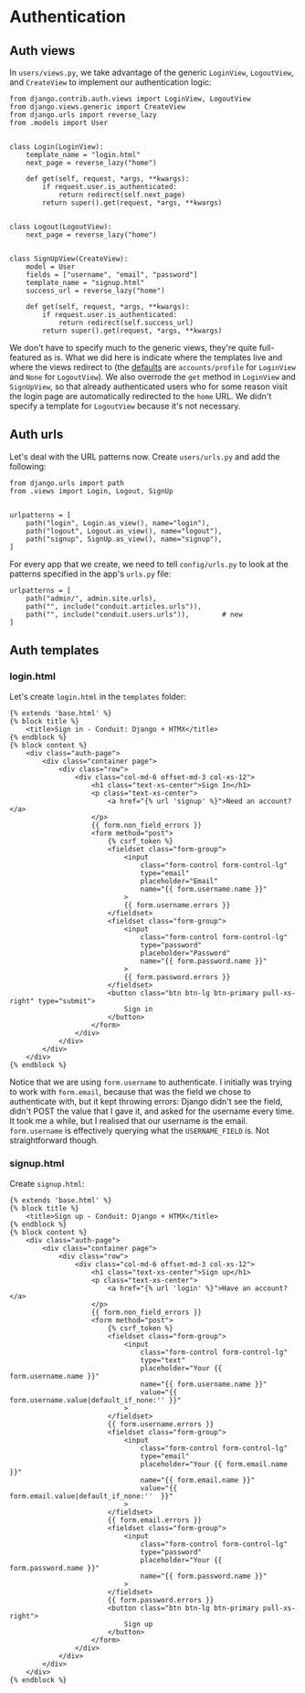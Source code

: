 # Authentication

## Auth views

In `users/views.py`, we take advantage of the generic `LoginView`,
`LogoutView`, and `CreateView` to implement our authentication logic:

``` { .python }
from django.contrib.auth.views import LoginView, LogoutView
from django.views.generic import CreateView
from django.urls import reverse_lazy
from .models import User


class Login(LoginView):
    template_name = "login.html"
    next_page = reverse_lazy("home")

    def get(self, request, *args, **kwargs):
        if request.user.is_authenticated:
            return redirect(self.next_page)
        return super().get(request, *args, **kwargs)


class Logout(LogoutView):
    next_page = reverse_lazy("home")


class SignUpView(CreateView):
    model = User
    fields = ["username", "email", "password"]
    template_name = "signup.html"
    success_url = reverse_lazy("home")

    def get(self, request, *args, **kwargs):
        if request.user.is_authenticated:
            return redirect(self.success_url)
        return super().get(request, *args, **kwargs)
```

We don't have to specify much to the generic views, they're quite
full-featured as is. What we did here is indicate where the templates
live and where the views redirect to (the
[defaults](https://docs.djangoproject.com/en/dev/ref/settings/#login-redirect-url)
are `accounts/profile` for `LoginView` and `None` for `LogoutView`). We
also overrode the `get` method in `LoginView` and `SignUpView`, so that
already authenticated users who for some reason visit the login page are
automatically redirected to the `home` URL. We didn't specify a template
for `LogoutView` because it's not necessary.

## Auth urls

Let's deal with the URL patterns now. Create `users/urls.py` and add the
following:

``` { .python }
from django.urls import path
from .views import Login, Logout, SignUp


urlpatterns = [
    path("login", Login.as_view(), name="login"),
    path("logout", Logout.as_view(), name="logout"),
    path("signup", SignUp.as_view(), name="signup"),
]
```

For every app that we create, we need to tell `config/urls.py` to look
at the patterns specified in the app's `urls.py` file:

``` { .python hl_lines="4" }
urlpatterns = [
    path("admin/", admin.site.urls),
    path("", include("conduit.articles.urls")),
    path("", include("conduit.users.urls")),        # new
]
```

## Auth templates

### login.html

Let's create `login.html` in the `templates` folder:

``` { .html }
{% extends 'base.html' %}
{% block title %}
    <title>Sign in - Conduit: Django + HTMX</title>
{% endblock %}
{% block content %}
    <div class="auth-page">
        <div class="container page">
            <div class="row">
                <div class="col-md-6 offset-md-3 col-xs-12">
                    <h1 class="text-xs-center">Sign In</h1>
                    <p class="text-xs-center">
                        <a href="{% url 'signup' %}">Need an account?</a>
                    </p>
                    {{ form.non_field_errors }}
                    <form method="post">
                        {% csrf_token %}
                        <fieldset class="form-group">
                            <input
                                class="form-control form-control-lg"
                                type="email"
                                placeholder="Email"
                                name="{{ form.username.name }}"
                            >
                            {{ form.username.errors }}
                        </fieldset>
                        <fieldset class="form-group">
                            <input
                                class="form-control form-control-lg"
                                type="password"
                                placeholder="Password"
                                name="{{ form.password.name }}"
                            >
                            {{ form.password.errors }}
                        </fieldset>
                        <button class="btn btn-lg btn-primary pull-xs-right" type="submit">
                            Sign in
                        </button>
                    </form>
                </div>
            </div>
        </div>
    </div>
{% endblock %}
```

Notice that we are using `form.username` to authenticate. I initially
was trying to work with `form.email`, because that was the field we
chose to authenticate with, but it kept throwing errors: Django didn't
see the field, didn't POST the value that I gave it, and asked for the
username every time. It took me a while, but I realised that our
username *is* the email. `form.username` is effectively querying what
the `USERNAME_FIELD` is. Not straightforward though.

### signup.html

Create `signup.html`:

``` { .html }
{% extends 'base.html' %}
{% block title %}
    <title>Sign up - Conduit: Django + HTMX</title>
{% endblock %}
{% block content %}
    <div class="auth-page">
        <div class="container page">
            <div class="row">
                <div class="col-md-6 offset-md-3 col-xs-12">
                    <h1 class="text-xs-center">Sign up</h1>
                    <p class="text-xs-center">
                        <a href="{% url 'login' %}">Have an account?</a>
                    </p>
                    {{ form.non_field_errors }}
                    <form method="post">
                        {% csrf_token %}
                        <fieldset class="form-group">
                            <input
                                class="form-control form-control-lg"
                                type="text"
                                placeholder="Your {{ form.username.name }}"
                                name="{{ form.username.name }}"
                                value="{{ form.username.value|default_if_none:'' }}"
                            >
                        </fieldset>
                        {{ form.username.errors }}
                        <fieldset class="form-group">
                            <input
                                class="form-control form-control-lg"
                                type="email"
                                placeholder="Your {{ form.email.name }}"
                                name="{{ form.email.name }}"
                                value="{{ form.email.value|default_if_none:''  }}"
                            >
                        </fieldset>
                        {{ form.email.errors }}
                        <fieldset class="form-group">
                            <input
                                class="form-control form-control-lg"
                                type="password"
                                placeholder="Your {{ form.password.name }}"
                                name="{{ form.password.name }}"
                            >
                        </fieldset>
                        {{ form.password.errors }}
                        <button class="btn btn-lg btn-primary pull-xs-right">
                            Sign up
                        </button>
                    </form>
                </div>
            </div>
        </div>
    </div>
{% endblock %}
```

